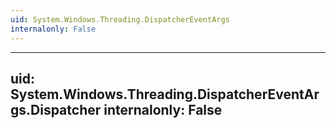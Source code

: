 ```yaml
---
uid: System.Windows.Threading.DispatcherEventArgs
internalonly: False
---
```


---
uid: System.Windows.Threading.DispatcherEventArgs.Dispatcher
internalonly: False
---
